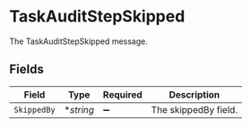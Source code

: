 # TaskAuditStepSkipped

The TaskAuditStepSkipped message.


## Fields

| Field                | Type                 | Required             | Description          |
| -------------------- | -------------------- | -------------------- | -------------------- |
| `SkippedBy`          | **string*            | :heavy_minus_sign:   | The skippedBy field. |